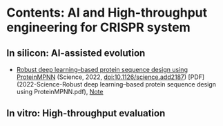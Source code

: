 # Contents: AI and High-throughput engineering for CRISPR system

## 

## In silicon: AI-assisted evolution

- [Robust deep learning–based protein sequence design using ProteinMPNN](Paper_1.md) (Science, 2022, [doi:10.1126/science.add2187](https://www.science.org/doi/10.1126/science.add2187)) [PDF](2022-Science-Robust deep learning–based protein sequence design using ProteinMPNN.pdf), [Note](Paper_1.md)

## In vitro: High-throughput evaluation
